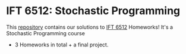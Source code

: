 # IFT 6512: Stochastic Programming
This [repository](https://github.com/devCharaf/IFT-6512) contains our solutions to [IFT 6512](https://admission.umontreal.ca/cours-et-horaires/cours/ift-6512/) Homeworks! It's a Stochastic Programming course

* 3 Homeworks in total + a final project.
